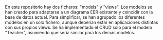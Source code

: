 
En este repositorio hay dos ficheros: "models" y "views". 
Los modelos se han creado para adaptarse a un diagrama EER existente 
y coincidir con la base de datos actual. 
Para simplificar, se han agrupado los diferentes modelos en un solo fichero, 
aunque deberían estar en aplicaciones distintas con sus propios views. 
Se ha implementado el CRUD solo para el modelo "Teacher", 
asumiendo que sería similar para los demás modelos.
